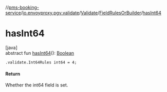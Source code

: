 //[pms-booking-service](../../../../index.md)/[io.envoyproxy.pgv.validate](../../index.md)/[Validate](../index.md)/[FieldRulesOrBuilder](index.md)/[hasInt64](has-int64.md)

# hasInt64

[java]\
abstract fun [hasInt64](has-int64.md)(): [Boolean](https://kotlinlang.org/api/core/kotlin-stdlib/kotlin/-boolean/index.html)

`.validate.Int64Rules int64 = 4;`

#### Return

Whether the int64 field is set.